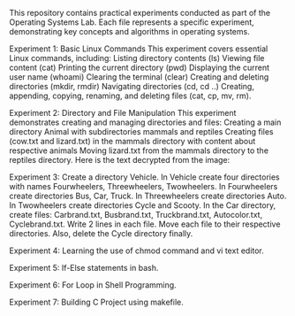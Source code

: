 This repository contains practical experiments conducted as part of the Operating Systems Lab. Each file represents a specific experiment, demonstrating key concepts and algorithms in operating systems.

Experiment 1: Basic Linux Commands This experiment covers essential Linux commands, including: Listing directory contents (ls) Viewing file content (cat) Printing the current directory (pwd) Displaying the current user name (whoami) Clearing the terminal (clear) Creating and deleting directories (mkdir, rmdir) Navigating directories (cd, cd ..) Creating, appending, copying, renaming, and deleting files (cat, cp, mv, rm).

Experiment 2: Directory and File Manipulation This experiment demonstrates creating and managing directories and files: Creating a main directory Animal with subdirectories mammals and reptiles Creating files (cow.txt and lizard.txt) in the mammals directory with content about respective animals Moving lizard.txt from the mammals directory to the reptiles directory.
Here is the text decrypted from the image:

Experiment 3: Create a directory Vehicle. In Vehicle create four directories with names Fourwheelers, Threewheelers, Twowheelers. In Fourwheelers create directories Bus, Car, Truck. In Threewheelers create directories Auto. In Twowheelers create directories Cycle and Scooty. 
In the Car directory, create files: Carbrand.txt, Busbrand.txt, Truckbrand.txt, Autocolor.txt, Cyclebrand.txt. Write 2 lines in each file. Move each file to their respective directories. Also, delete the Cycle directory finally.

Experiment 4: Learning the use of chmod command and vi text editor.

Experiment 5: If-Else statements in bash.

Experiment 6: For Loop in Shell Programming.

Experiment 7: Building C Project using makefile.
